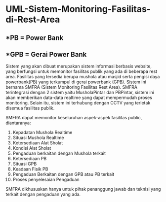 # UML-Sistem-Monitoring-Fasilitas-di-Rest-Area

## *PB = Power Bank
## *GPB = Gerai Power Bank
Sistem yang akan dibuat merupakan sistem informasi berbasis website, yang berfungsi untuk memonitor fasilitas publik yang ada di beberapa rest area. Fasilitas yang tersedia berupa mushola atau masjid serta pengisi daya powerbank(PB) yang terkumpul di gerai powerbank (GPB). Sistem ini bernama SMFRA (Sistem Monitoring Fasilitas Rest Area). SMFRA terintegrasi dengan 2 sistem yaitu MusholaPintar dan PBPintar, sistem ini akan memberikan data-data realtime yang dapat mempermudah proses monitoring. Selain itu, sistem ini terhubung dengan CCTV yang terletak disemua fasilitas publik.

SMFRA dapat memonitor keseluruhan aspek-aspek fasilitas public, diantaranya:
1.	Kepadatan Mushola Realtime
2.	Situasi Mushola Realtime
3.	Ketersediaan Alat Sholat
4.	Kondisi Alat Sholat
5.	Pengaduan berkaitan dengan Mushola terkait
6.	Ketersediaan PB
7.	Situasi GPB
8.	Keadaan Fisik PB
9.	Pengaduan Berkaitan dengan GPB atau PB terkait
10.	Proses penyelesaian Pengaduan

SMFRA dikhususkan hanya untuk pihak penanggung jawab dan teknisi yang terkait dengan pengaduan yang ada. 
